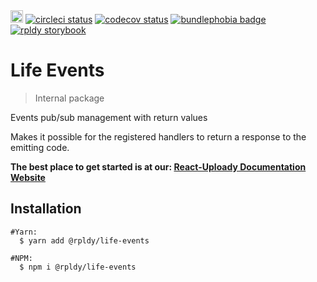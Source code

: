 <a href="https://badge.fury.io/js/%40rpldy%2Flife-events">
    <img src="https://badge.fury.io/js/%40rpldy%2Flife-events.svg" alt="npm version" height="20"></a>
<a href="https://circleci.com/gh/rpldy/react-uploady">
    <img src="https://circleci.com/gh/rpldy/react-uploady.svg?style=svg" alt="circleci status"/></a>  
<a href="https://codecov.io/gh/rpldy/react-uploady">
    <img src="https://codecov.io/gh/rpldy/react-uploady/branch/master/graph/badge.svg" alt="codecov status"/></a> 
<a href="https://bundlephobia.com/result?p=@rpldy/life-events">
    <img src="https://badgen.net/bundlephobia/minzip/@rpldy/life-events" alt="bundlephobia badge"/></a>
<a href="https://react-uploady-storybook.netlify.com">
   <img src="https://cdn.jsdelivr.net/gh/storybookjs/brand@master/badge/badge-storybook.svg" alt="rpldy storybook"/></a> 

# Life Events

> Internal package 

Events pub/sub management with return values

Makes it possible for the registered handlers to return a response to the emitting code.

**The best place to get started is at our: [React-Uploady Documentation Website](https://react-uploady.org)**

## Installation
 
```shell
#Yarn:
  $ yarn add @rpldy/life-events

#NPM:
  $ npm i @rpldy/life-events
``` 
